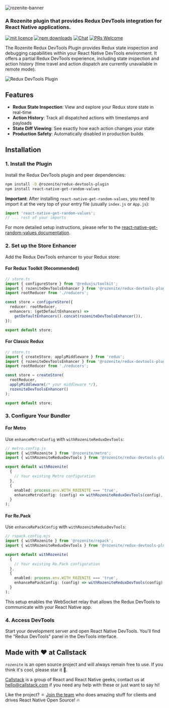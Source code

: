 ![rozenite-banner](https://www.rozenite.dev/rozenite-banner.jpg)

### A Rozenite plugin that provides Redux DevTools integration for React Native applications.

[![mit licence][license-badge]][license] [![npm downloads][npm-downloads-badge]][npm-downloads] [![Chat][chat-badge]][chat] [![PRs Welcome][prs-welcome-badge]][prs-welcome]

The Rozenite Redux DevTools Plugin provides Redux state inspection and debugging capabilities within your React Native DevTools environment. It offers a partial Redux DevTools experience, including state inspection and action history (time travel and action dispatch are currently unavailable in remote mode).

![Redux DevTools Plugin](https://rozenite.dev/redux-devtools-plugin.png)

## Features

- **Redux State Inspection**: View and explore your Redux store state in real-time
- **Action History**: Track all dispatched actions with timestamps and payloads
- **State Diff Viewing**: See exactly how each action changes your state
- **Production Safety**: Automatically disabled in production builds

## Installation

### 1. Install the Plugin

Install the Redux DevTools plugin and peer dependencies:

```bash
npm install -D @rozenite/redux-devtools-plugin
npm install react-native-get-random-values
```

**Important**: After installing `react-native-get-random-values`, you need to import it at the very top of your entry file (usually `index.js` or `App.js`):

```javascript
import 'react-native-get-random-values';
// ... rest of your imports
```

For more detailed setup instructions, please refer to the [react-native-get-random-values documentation](https://github.com/LinusU/react-native-get-random-values).

### 2. Set up the Store Enhancer

Add the Redux DevTools enhancer to your Redux store:

#### For Redux Toolkit (Recommended)

```typescript
// store.ts
import { configureStore } from '@reduxjs/toolkit';
import { rozeniteDevToolsEnhancer } from '@rozenite/redux-devtools-plugin';
import rootReducer from './reducers';

const store = configureStore({
  reducer: rootReducer,
  enhancers: (getDefaultEnhancers) =>
    getDefaultEnhancers().concat(rozeniteDevToolsEnhancer()),
});

export default store;
```

#### For Classic Redux

```typescript
// store.ts
import { createStore, applyMiddleware } from 'redux';
import { rozeniteDevToolsEnhancer } from '@rozenite/redux-devtools-plugin';
import rootReducer from './reducers';

const store = createStore(
  rootReducer,
  applyMiddleware(/* your middleware */),
  rozeniteDevToolsEnhancer()
);

export default store;
```

### 3. Configure Your Bundler

#### For Metro

Use `enhanceMetroConfig` with `withRozeniteReduxDevTools`:

```typescript
// metro.config.js
import { withRozenite } from '@rozenite/metro';
import { withRozeniteReduxDevTools } from '@rozenite/redux-devtools-plugin/metro';

export default withRozenite(
  {
    // Your existing Metro configuration
  },
  {
    enabled: process.env.WITH_ROZENITE === 'true',
    enhanceMetroConfig: (config) => withRozeniteReduxDevTools(config),
  }
);
```

#### For Re.Pack

Use `enhanceRePackConfig` with `withRozeniteReduxDevTools`:

```typescript
// rspack.config.mjs
import { withRozenite } from '@rozenite/repack';
import { withRozeniteReduxDevTools } from '@rozenite/redux-devtools-plugin/metro';

export default withRozenite(
  {
    // Your existing Re.Pack configuration
  },
  {
    enabled: process.env.WITH_ROZENITE === 'true',
    enhanceRePackConfig: (config) => withRozeniteReduxDevTools(config),
  }
);
```

This setup enables the WebSocket relay that allows the Redux DevTools to communicate with your React Native app.

### 4. Access DevTools

Start your development server and open React Native DevTools. You'll find the "Redux DevTools" panel in the DevTools interface.

## Made with ❤️ at Callstack

`rozenite` is an open source project and will always remain free to use. If you think it's cool, please star it 🌟.

[Callstack][callstack-readme-with-love] is a group of React and React Native geeks, contact us at [hello@callstack.com](mailto:hello@callstack.com) if you need any help with these or just want to say hi!

Like the project? ⚛️ [Join the team](https://callstack.com/careers/?utm_campaign=Senior_RN&utm_source=github&utm_medium=readme) who does amazing stuff for clients and drives React Native Open Source! 🔥

[callstack-readme-with-love]: https://callstack.com/?utm_source=github.com&utm_medium=referral&utm_campaign=rozenite&utm_term=readme-with-love
[license-badge]: https://img.shields.io/npm/l/rozenite?style=for-the-badge
[license]: https://github.com/callstackincubator/rozenite/blob/main/LICENSE
[npm-downloads-badge]: https://img.shields.io/npm/dm/rozenite?style=for-the-badge
[npm-downloads]: https://www.npmjs.com/package/@rozenite/redux-devtools-plugin
[prs-welcome-badge]: https://img.shields.io/badge/PRs-welcome-brightgreen.svg?style=for-the-badge
[prs-welcome]: https://github.com/callstackincubator/rozenite/blob/main/CONTRIBUTING.md
[chat-badge]: https://img.shields.io/discord/426714625279524876.svg?style=for-the-badge
[chat]: https://discord.gg/xgGt7KAjxv
